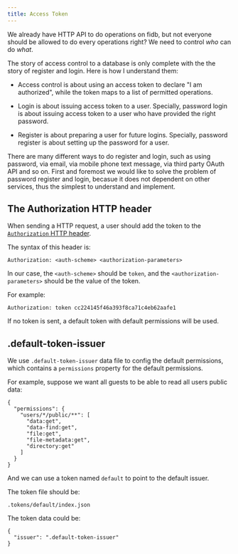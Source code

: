 ```yaml
---
title: Access Token
---
```


We already have HTTP API to do operations on fidb,
but not everyone should be allowed to do every operations right?
We need to control _who_ can do _what_.

The story of access control to a database
is only complete with the the story of register and login.
Here is how I understand them:

- Access control is about
  using an access token to declare "I am authorized",
  while the token maps to a list of permitted operations.

- Login is about issuing access token to a user.
  Specially, password login is about issuing access token to a user
  who have provided the right password.

- Register is about preparing a user for future logins.
  Specially, password register is about setting up the password for a user.

There are many different ways to do register and login,
such as using password, via email,
via mobile phone text message,
via third party OAuth API and so on.
First and foremost we would like to solve the problem of
password register and login,
becasue it does not dependent on other services,
thus the simplest to understand and implement.

## The Authorization HTTP header

When sending a HTTP request,
a user should add the token to
the [`Authorization` HTTP header](https://developer.mozilla.org/en-US/docs/Web/HTTP/Headers/Authorization).

The syntax of this header is:

```
Authorization: <auth-scheme> <authorization-parameters>
```

In our case, the `<auth-scheme>` should be `token`,
and the `<authorization-parameters>` should be the value of the token.

For example:

```
Authorization: token cc224145f46a393f8ca71c4eb62aafe1
```

If no token is sent, a default token
with default permissions will be used.

## .default-token-issuer

We use `.default-token-issuer` data file to config the default permissions,
which contains a `permissions` property
for the default permissions.

For example, suppose we want all guests
to be able to read all users public data:

```
{
  "permissions": {
    "users/*/public/**": [
      "data:get",
      "data-find:get",
      "file:get",
      "file-metadata:get",
      "directory:get"
    ]
  }
}
```

And we can use a token named `default` to point to the default issuer.

The token file should be:

```
.tokens/default/index.json
```

The token data could be:

```
{
  "issuer": ".default-token-issuer"
}
```
